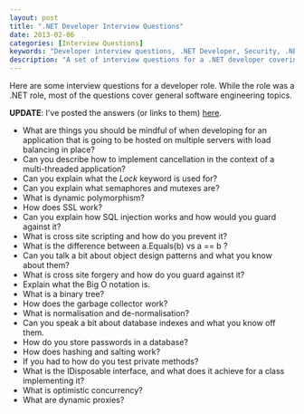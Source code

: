 ```yaml
---
layout: post
title: ".NET Developer Interview Questions"
date: 2013-02-06
categories: [Interview Questions]
keywords: "Developer interview questions, .NET Developer, Security, .NET, Multi-threading"
description: "A set of interview questions for a .NET developer covering a myriad of areas."
---
```

Here are some interview questions for a developer role. While the role was a .NET role, most of the questions cover
general software engineering topics.

**UPDATE**: I've posted the answers (or links to them) [here](/posts/answers-to-net-senior-developer-interview-questions "answers").

+ What are things you should be mindful of when developing for an application that is going to be hosted on multiple servers with load balancing in place?
+ Can you describe how to implement cancellation in the context of a multi-threaded application?
+ Can you explain what the <em>Lock</em> keyword is used for?
+ Can you explain what semaphores and mutexes are?
+ What is dynamic polymorphism?
+ How does SSL work?
+ Can you explain how SQL injection works and how would you guard against it?
+ What is cross site scripting and how do you prevent it?
+ What is the difference between a.Equals(b) vs a == b ?
+ Can you talk a bit about object design patterns and what you know about them?
+ What is cross site forgery and how do you guard against it?
+ Explain what the Big O notation is.
+ What is a binary tree?
+ How does the garbage collector work?
+ What is normalisation and de-normalisation?
+ Can you speak a bit about database indexes and what you know off them.
+ How do you store passwords in a database?
+ How does hashing and salting work?
+ If you had to how do you test private methods?
+ What is the IDisposable interface, and what does it achieve for a class implementing it?
+ What is optimistic concurrency?
+ What are dynamic proxies?
